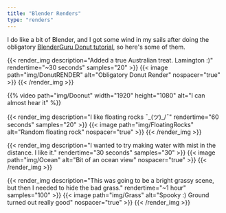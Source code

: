 ```yaml
---
title: "Blender Renders"
type: "renders"
---
```


I do like a bit of Blender, and I got some wind in my sails after doing the obligatory [BlenderGuru Donut tutorial](https://www.youtube.com/watch?v=TPrnSACiTJ4), so here's some of them.  

{{< render_img description="Added a true Australian treat. Lamington :)" rendertime="~30 seconds" samples="20" >}}
{{< image path="img/DonutRENDER" alt="Obligatory Donut Render" nospacer="true" >}}
{{< /render_img >}}  

{{% video path="img/Doonut" width="1920" height="1080" alt="I can almost hear it" %}}  

{{< render_img description="I like floating rocks ¯\_(ツ)_/¯" rendertime="60 seconds" samples="20" >}}
{{< image path="img/FloatingRocks" alt="Random floating rock" nospacer="true" >}}
{{< /render_img >}}  

{{< render_img description="I wanted to try making water with mist in the distance. I like it." rendertime="30 seconds" samples="30" >}}
{{< image path="img/Ocean" alt="Bit of an ocean view" nospacer="true" >}}
{{< /render_img >}}  

{{< render_img description="This was going to be a bright grassy scene, but then I needed to hide the bad grass." rendertime="~1 hour" samples="100" >}}
{{< image path="img/Grass" alt="Spooky :) Ground turned out really good" nospacer="true" >}}
{{< /render_img >}}  